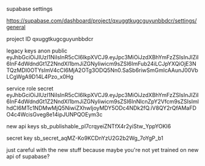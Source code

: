 supabase settings

https://supabase.com/dashboard/project/qxuggtkugcguyunbbdcr/settings/general

project ID
qxuggtkugcguyunbbdcr

legacy keys
anon public
eyJhbGciOiJIUzI1NiIsInR5cCI6IkpXVCJ9.eyJpc3MiOiJzdXBhYmFzZSIsInJlZiI6InF4dWdndGt1Z2NndXl1bmJiZGNyIiwicm9sZSI6ImFub24iLCJpYXQiOjE3NTQzMDI0OTYsImV4cCI6MjA2OTg3ODQ5Nn0.SaSb6riwSmGmlcAAunJ00VbLCgWgA9D14L4Pzo_x0Hg

service role secret
eyJhbGciOiJIUzI1NiIsInR5cCI6IkpXVCJ9.eyJpc3MiOiJzdXBhYmFzZSIsInJlZiI6InF4dWdndGt1Z2NndXl1bmJiZGNyIiwicm9sZSI6InNlcnZpY2Vfcm9sZSIsImlhdCI6MTc1NDMwMjQ5NiwiZXhwIjoyMDY5ODc4NDk2fQ.iV8QY2rQfAMaFDO4c4WcisGveg8e14ipJUNPQOEym3c

new api keys
sb_publishable_pl7crqyeiZNTfX4r2yiStw_YppYOKI6

secret key
sb_secret_aqMZ-Ko9KCDnYzU2G2b2Wg_7oYgP_b1

just careful with the new stuff because maybe you're not yet trained on new api of supabase?